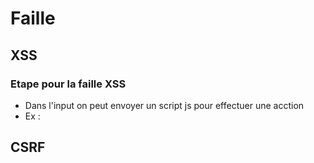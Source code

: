 # Faille
## XSS
### Etape pour la faille XSS
 - Dans l'input on peut envoyer un script js pour effectuer une acction 
 - Ex : <script>alert("message")</script>
## CSRF

